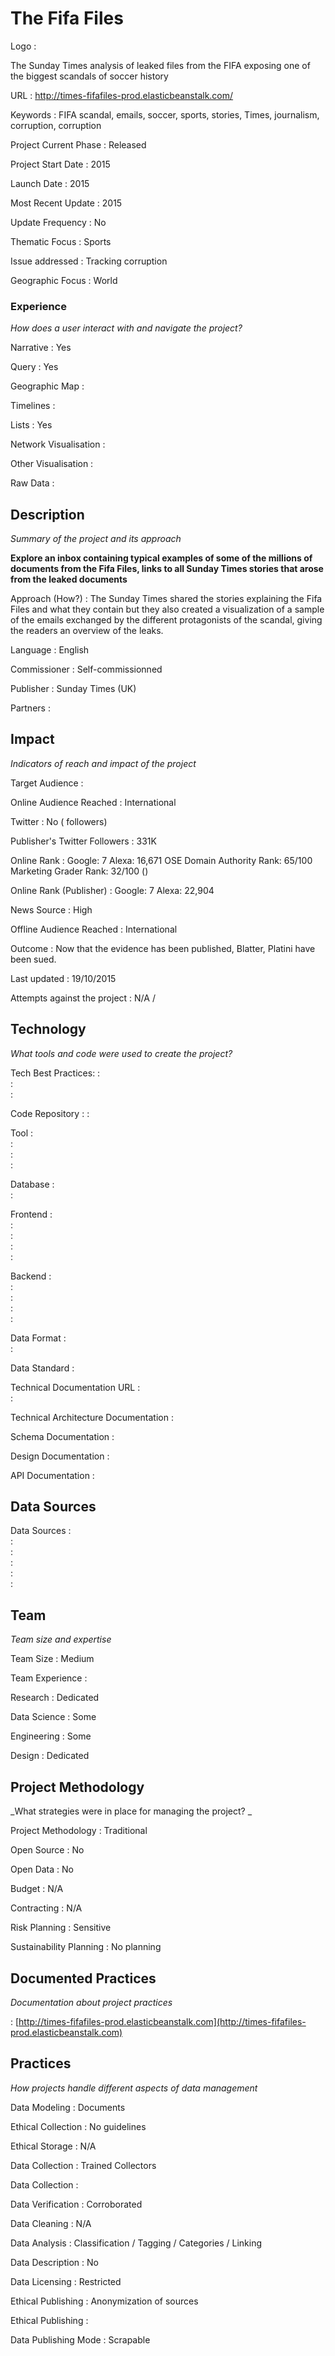 # The Fifa Files



Logo
:   

The Sunday Times analysis of leaked files from the FIFA exposing one of the biggest scandals of soccer history

URL
:   http://times-fifafiles-prod.elasticbeanstalk.com/


Keywords
:   FIFA scandal, emails, soccer, sports, stories, Times, journalism, corruption, corruption



Project Current Phase
:   Released

    

Project Start Date
:   2015



Launch Date
:   2015



Most Recent Update
:   2015



Update Frequency
:   No



Thematic Focus
:   Sports



Issue addressed
:   Tracking corruption



Geographic Focus
:   World


### Experience

_How does a user interact with and navigate the project?_

Narrative
:   Yes 

Query
:   Yes 

Geographic Map
:     

Timelines
:    

Lists
:   Yes 

Network Visualisation
:   

Other Visualisation
:   

Raw Data 
:   

## Description

_Summary of the project and its approach_

__Explore an inbox containing typical examples of some of the millions of documents from the Fifa Files, links to all Sunday Times stories that arose from the leaked documents__


Approach (How?)
:   The Sunday Times shared the stories explaining the Fifa Files and what they contain but they also created a visualization of a sample of the emails exchanged by the different protagonists of the scandal, giving the readers an overview of the leaks.



Language
:   English



Commissioner
:   Self-commissionned



Publisher
:   Sunday Times (UK)



Partners
:   


## Impact

_Indicators of reach and impact of the project_


Target Audience
:   



Online Audience Reached
:   International



Twitter
:   No ( followers)



Publisher's Twitter Followers
:   331K



Online Rank
:    Google:   7   Alexa:   16,671  OSE Domain Authority Rank:   65/100 Marketing Grader Rank:   32/100 ()


Online Rank (Publisher)
:    Google:   7  Alexa:   22,904



News Source
:   High 



Offline Audience Reached
:   International



Outcome
:   Now that the evidence has been published, Blatter, Platini have been sued.



Last updated
:   19/10/2015


Attempts against the project
:   N/A  / 


## Technology

_What tools and code were used to create the project?_

Tech Best Practices:
:    
:     
:    

Code Repository
:   []()
:   []()

Tool
:   
:   
:   
:   

Database
:   
:   

Frontend
:   
:   
:   
:   
:   

Backend
:   
:   
:   
:   
:   

Data Format
:   
:   

Data Standard
:   

Technical Documentation URL
:   
:   

Technical Architecture Documentation
:   

Schema Documentation
:   

Design Documentation
:   

API Documentation
:   


## Data Sources

Data Sources
:   
:   
:   
:   
:   
:   

## Team

_Team size and expertise_

Team Size
:   Medium



Team Experience
:    

Research
:   Dedicated 

Data Science
:   Some 

Engineering
:    Some

Design
:   Dedicated


## Project Methodology

_What strategies were in place for managing the project? _

Project Methodology
:   Traditional



Open Source
:   No



Open Data
:   No



Budget
:   N/A


Contracting
:   N/A



Risk Planning
:   Sensitive



Sustainability Planning
:   No planning


## Documented Practices

_Documentation about project practices_

 
 :   [http://times-fifafiles-prod.elasticbeanstalk.com](http://times-fifafiles-prod.elasticbeanstalk.com)  

 


 



## Practices

_How projects handle different aspects of data management_


Data Modeling
:   Documents



Ethical Collection
:   No guidelines



Ethical Storage
:   N/A



Data Collection
:   Trained Collectors



Data Collection
:   



Data Verification
:   Corroborated



Data Cleaning
:   N/A



Data Analysis
:   Classification / Tagging / Categories / Linking



Data Description
:   No



Data Licensing
:   Restricted



Ethical Publishing
:   Anonymization of sources



Ethical Publishing
:   



Data Publishing Mode
:   Scrapable
